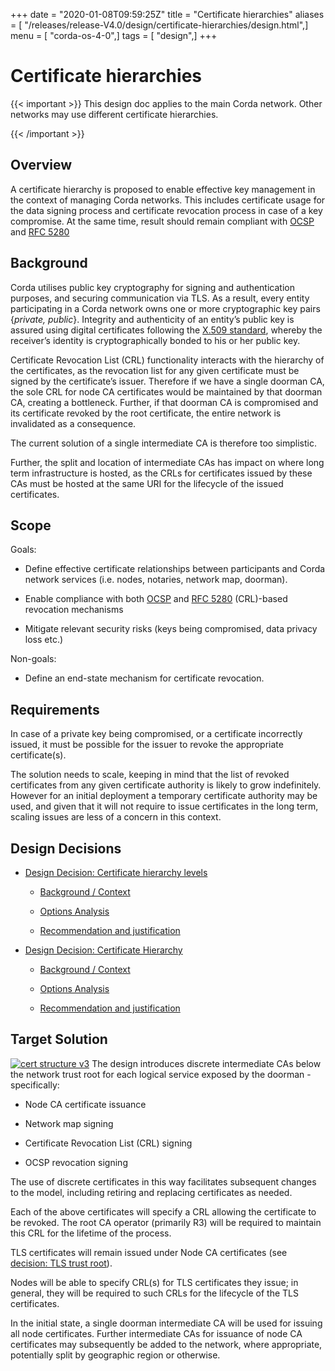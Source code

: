 +++
date = "2020-01-08T09:59:25Z"
title = "Certificate hierarchies"
aliases = [ "/releases/release-V4.0/design/certificate-hierarchies/design.html",]
menu = [ "corda-os-4-0",]
tags = [ "design",]
+++


# Certificate hierarchies


{{< important >}}
This design doc applies to the main Corda network. Other networks may use different certificate hierarchies.


{{< /important >}}

## Overview

A certificate hierarchy is proposed to enable effective key management in the context of managing Corda networks.
                This includes certificate usage for the data signing process and certificate revocation process
                in case of a key compromise. At the same time, result should remain compliant with
                [OCSP](https://en.wikipedia.org/wiki/Online_Certificate_Status_Protocol) and [RFC 5280](https://www.ietf.org/rfc/rfc5280.txt)


## Background

Corda utilises public key cryptography for signing and authentication purposes, and securing communication
                via TLS. As a result, every entity participating in a Corda network owns one or more cryptographic key pairs {*private,
                    public*}. Integrity and authenticity of an entity’s public key is assured using digital certificates following the
                [X.509 standard](https://tools.ietf.org/html/rfc5280), whereby the receiver’s identity is cryptographically bonded to
                his or her public key.

Certificate Revocation List (CRL) functionality interacts with the hierarchy of the certificates, as the revocation list
                for any given certificate must be signed by the certificate’s issuer. Therefore if we have a single doorman CA, the sole
                CRL for node CA certificates would be maintained by that doorman CA, creating a bottleneck. Further, if that doorman CA
                is compromised and its certificate revoked by the root certificate, the entire network is invalidated as a consequence.

The current solution of a single intermediate CA is therefore too simplistic.

Further, the split and location of intermediate CAs has impact on where long term infrastructure is hosted, as the CRLs
                for certificates issued by these CAs must be hosted at the same URI for the lifecycle of the issued certificates.


## Scope

Goals:


* Define effective certificate relationships between participants and Corda network services  (i.e. nodes, notaries, network map, doorman).


* Enable compliance with both [OCSP](https://en.wikipedia.org/wiki/Online_Certificate_Status_Protocol) and [RFC 5280](https://www.ietf.org/rfc/rfc5280.txt) (CRL)-based revocation mechanisms


* Mitigate relevant security risks (keys being compromised, data privacy loss etc.)


Non-goals:


* Define an end-state mechanism for certificate revocation.



## Requirements

In case of a private key being compromised, or a certificate incorrectly issued, it must be possible for the issuer to
                revoke the appropriate certificate(s).

The solution needs to scale, keeping in mind that the list of revoked certificates from any given certificate authority
                is likely to grow indefinitely. However for an initial deployment a temporary certificate authority may be used, and
                given that it will not require to issue certificates in the long term, scaling issues are less of a concern in this
                context.


## Design Decisions


* [Design Decision: Certificate hierarchy levels](decisions/levels.md)
    * [Background / Context](decisions/levels.md#background-context)

    * [Options Analysis](decisions/levels.md#options-analysis)

    * [Recommendation and justification](decisions/levels.md#recommendation-and-justification)


* [Design Decision: Certificate Hierarchy](decisions/tls-trust-root.md)
    * [Background / Context](decisions/tls-trust-root.md#background-context)

    * [Options Analysis](decisions/tls-trust-root.md#options-analysis)

    * [Recommendation and justification](decisions/tls-trust-root.md#recommendation-and-justification)




## **Target** Solution

[![cert structure v3](design/certificate-hierarchies/./images/cert_structure_v3.png "cert structure v3")](./images/cert_structure_v3.png)
            The design introduces discrete intermediate CAs below the network trust root for each logical service exposed by the doorman - specifically:


* Node CA certificate issuance


* Network map signing


* Certificate Revocation List (CRL) signing


* OCSP revocation signing


The use of discrete certificates in this way facilitates subsequent changes to the model, including retiring and replacing certificates as needed.

Each of the above certificates will specify a CRL allowing the certificate to be revoked. The root CA operator
                (primarily R3) will be required to maintain this CRL for the lifetime of the process.

TLS certificates will remain issued under Node CA certificates (see [decision: TLS trust
                    root](./decisions/tls-trust-root.md)).

Nodes will be able to specify CRL(s) for TLS certificates they issue; in general, they will be required to such CRLs for
                the lifecycle of the TLS certificates.

In the initial state, a single doorman intermediate CA will be used for issuing all node certificates. Further
                intermediate CAs for issuance of node CA certificates may subsequently  be added to the network, where appropriate,
                potentially split by geographic region or otherwise.


